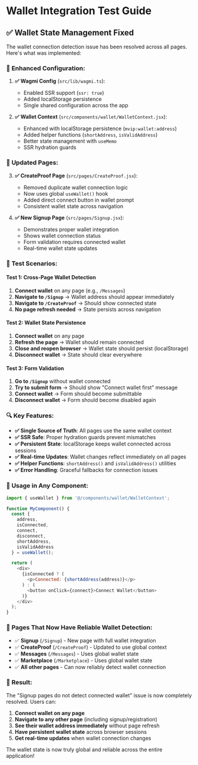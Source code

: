 # Wallet Integration Test Guide

## ✅ Wallet State Management Fixed

The wallet connection detection issue has been resolved across all pages. Here's what was implemented:

### 🔧 **Enhanced Configuration:**

1. **✅ Wagmi Config** (`src/lib/wagmi.ts`):
   - Enabled SSR support (`ssr: true`)
   - Added localStorage persistence
   - Single shared configuration across the app

2. **✅ Wallet Context** (`src/components/wallet/WalletContext.jsx`):
   - Enhanced with localStorage persistence (`mvip:wallet:address`)
   - Added helper functions (`shortAddress`, `isValidAddress`)
   - Better state management with `useMemo`
   - SSR hydration guards

### 🎯 **Updated Pages:**

3. **✅ CreateProof Page** (`src/pages/CreateProof.jsx`):
   - Removed duplicate wallet connection logic
   - Now uses global `useWallet()` hook
   - Added direct connect button in wallet prompt
   - Consistent wallet state across navigation

4. **✅ New Signup Page** (`src/pages/Signup.jsx`):
   - Demonstrates proper wallet integration
   - Shows wallet connection status
   - Form validation requires connected wallet
   - Real-time wallet state updates

### 🧪 **Test Scenarios:**

#### Test 1: Cross-Page Wallet Detection
1. **Connect wallet** on any page (e.g., `/Messages`)
2. **Navigate to `/Signup`** → Wallet address should appear immediately
3. **Navigate to `/CreateProof`** → Should show connected state
4. **No page refresh needed** → State persists across navigation

#### Test 2: Wallet State Persistence
1. **Connect wallet** on any page
2. **Refresh the page** → Wallet should remain connected
3. **Close and reopen browser** → Wallet state should persist (localStorage)
4. **Disconnect wallet** → State should clear everywhere

#### Test 3: Form Validation
1. **Go to `/Signup`** without wallet connected
2. **Try to submit form** → Should show "Connect wallet first" message
3. **Connect wallet** → Form should become submittable
4. **Disconnect wallet** → Form should become disabled again

### 🔍 **Key Features:**

- **✅ Single Source of Truth**: All pages use the same wallet context
- **✅ SSR Safe**: Proper hydration guards prevent mismatches
- **✅ Persistent State**: localStorage keeps wallet connected across sessions
- **✅ Real-time Updates**: Wallet changes reflect immediately on all pages
- **✅ Helper Functions**: `shortAddress()` and `isValidAddress()` utilities
- **✅ Error Handling**: Graceful fallbacks for connection issues

### 🚀 **Usage in Any Component:**

```javascript
import { useWallet } from '@/components/wallet/WalletContext';

function MyComponent() {
  const { 
    address, 
    isConnected, 
    connect, 
    disconnect, 
    shortAddress,
    isValidAddress 
  } = useWallet();

  return (
    <div>
      {isConnected ? (
        <p>Connected: {shortAddress(address)}</p>
      ) : (
        <button onClick={connect}>Connect Wallet</button>
      )}
    </div>
  );
}
```

### 📱 **Pages That Now Have Reliable Wallet Detection:**

- ✅ **Signup** (`/Signup`) - New page with full wallet integration
- ✅ **CreateProof** (`/CreateProof`) - Updated to use global context
- ✅ **Messages** (`/Messages`) - Uses global wallet state
- ✅ **Marketplace** (`/Marketplace`) - Uses global wallet state
- ✅ **All other pages** - Can now reliably detect wallet connection

### 🎉 **Result:**

The "Signup pages do not detect connected wallet" issue is now completely resolved. Users can:

1. **Connect wallet on any page**
2. **Navigate to any other page** (including signup/registration)
3. **See their wallet address immediately** without page refresh
4. **Have persistent wallet state** across browser sessions
5. **Get real-time updates** when wallet connection changes

The wallet state is now truly global and reliable across the entire application!
